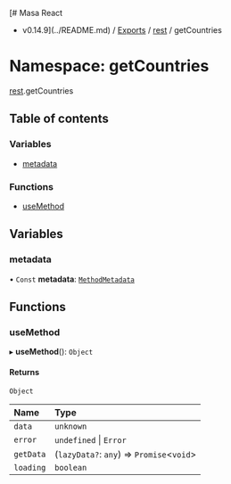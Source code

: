 [# Masa React
 - v0.14.9](../README.md) / [Exports](../modules.md) / [rest](rest.md) / getCountries

# Namespace: getCountries

[rest](rest.md).getCountries

## Table of contents

### Variables

- [metadata](rest.getCountries.md#metadata)

### Functions

- [useMethod](rest.getCountries.md#usemethod)

## Variables

### metadata

• `Const` **metadata**: [`MethodMetadata`](../interfaces/rest.MethodMetadata.md)

## Functions

### useMethod

▸ **useMethod**(): `Object`

#### Returns

`Object`

| Name | Type |
| :------ | :------ |
| `data` | `unknown` |
| `error` | `undefined` \| `Error` |
| `getData` | (`lazyData?`: `any`) => `Promise`<`void`\> |
| `loading` | `boolean` |
